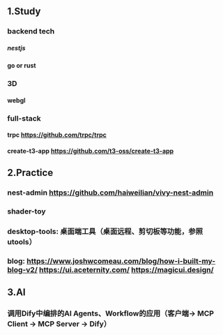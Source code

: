 ## 1.Study

### backend tech
##### nestjs
#### go or rust

### 3D
#### webgl

### full-stack
#### trpc https://github.com/trpc/trpc
#### create-t3-app https://github.com/t3-oss/create-t3-app

## 2.Practice
### nest-admin https://github.com/haiweilian/vivy-nest-admin
### shader-toy 
### desktop-tools: 桌面端工具（桌面远程、剪切板等功能，参照utools）
### blog: https://www.joshwcomeau.com/blog/how-i-built-my-blog-v2/ https://ui.aceternity.com/ https://magicui.design/

## 3.AI
### 调用Dify中编排的AI Agents、Workflow的应用（客户端-> MCP Client ->  MCP Server -> Dify）
